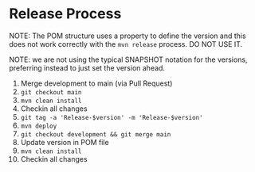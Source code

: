 # Release Process
NOTE: The POM structure uses a property to define the version and this does not work correctly with the `mvn release` process. DO NOT USE IT.

NOTE: we are not using the typical SNAPSHOT notation for the versions, preferring instead to just set the version ahead.

1. Merge development to main (via Pull Request)
2. `git checkout main`
3. `mvn clean install`
4. Checkin all changes 
5. `git tag -a 'Release-$version' -m 'Release-$version'`
6. `mvn deploy`
7. `git checkout development && git merge main`
8. Update version in POM file
9. `mvn clean install`
10. Checkin all changes
